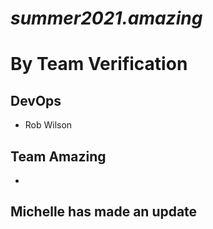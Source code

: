 # *summer2021.amazing*

# **By Team Verification**

## DevOps
- Rob Wilson

## Team Amazing
- 

## Michelle has made an update

